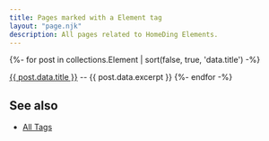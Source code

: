 ```yaml
---
title: Pages marked with a Element tag
layout: "page.njk"
description: All pages related to HomeDing Elements.
---
```


{%- for post in collections.Element | sort(false, true, 'data.title')  -%}
<p><a href="{{ post.url | url }}">{{ post.data.title }}</a> -- {{ post.data.excerpt }}
{%- endfor -%}

## See also

* [All Tags](/tag/index.md)
